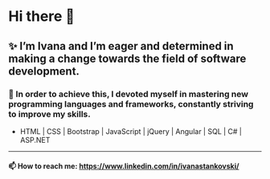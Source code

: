 # Hi there 👋
## ✨ I’m Ivana and I’m eager and determined in making a change towards the field of software development. 
### 🌱 In order to achieve this, I devoted myself in mastering new programming languages and frameworks, constantly striving to improve my skills.

+ HTML | CSS | Bootstrap | JavaScript | jQuery | Angular | SQL | C# | ASP.NET

*****
#### 📫 How to reach me: <https://www.linkedin.com/in/ivanastankovski/>

<!--
**ivanastankovski/ivanastankovski** is a ✨ _special_ ✨ repository because its `README.md` (this file) appears on your GitHub profile.

Here are some ideas to get you started:

- 🔭 I’m currently working on ...
- 🌱 I’m currently learning ...
- 👯 I’m looking to collaborate on ...
- 🤔 I’m looking for help with ...
- 💬 Ask me about ...
- 📫 How to reach me: ...
- 😄 Pronouns: ...
- ⚡ Fun fact: ...
-->
